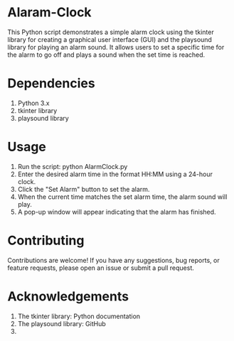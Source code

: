 # Alaram-Clock
This Python script demonstrates a simple alarm clock using the tkinter library for creating a graphical user interface (GUI) and the playsound library for playing an alarm sound. It allows users to set a specific time for the alarm to go off and plays a sound when the set time is reached.

# Dependencies
1. Python 3.x
2. tkinter library
3. playsound library

# Usage
1. Run the script: python AlarmClock.py
2. Enter the desired alarm time in the format HH:MM using a 24-hour clock.
3. Click the "Set Alarm" button to set the alarm.
4. When the current time matches the set alarm time, the alarm sound will play.
5. A pop-up window will appear indicating that the alarm has finished.

# Contributing
Contributions are welcome! If you have any suggestions, bug reports, or feature requests, please open an issue or submit a pull request.

# Acknowledgements
1. The tkinter library: Python documentation
2. The playsound library: GitHub
3. 
